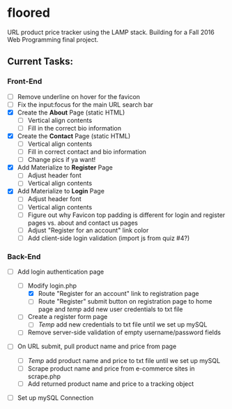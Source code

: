 # floored
URL product price tracker using the LAMP stack. Building for a Fall 2016 Web Programming final project.

## Current Tasks:
### Front-End
- [ ] Remove underline on hover for the favicon
- [ ] Fix the input:focus for the main URL search bar
- [x] Create the **About** Page (static HTML)
	- [ ] Vertical align contents
	- [ ] Fill in the correct bio information
- [x] Create the **Contact** Page (static HTML) 
	- [ ] Vertical align contents
	- [ ] Fill in correct contact and bio information
	- [ ] Change pics if ya want!
- [x] Add Materialize to **Register** Page
	- [ ] Adjust header font
	- [ ] Vertical align contents
- [x] Add Materialize to **Login** Page
	- [ ] Adjust header font
	- [ ] Vertical align contents
	- [ ] Figure out why Favicon top padding is different for login and register pages vs. about and contact us pages
	- [ ] Adjust "Register for an account" link color
	- [ ] Add client-side login validation (import js from quiz #4?)

### Back-End
- [ ] Add login authentication page
	- [ ] Modify login.php
		- [x] Route "Register for an account" link to registration page
		- [ ] Route "Register" submit button on registration page to home page and *temp* add new user credentials to txt file
	- [ ] Create a register form page
		- [ ] *Temp* add new credentials to txt file until we set up mySQL
	- [ ] Remove server-side validation of empty username/password fields
- [ ] On URL submit, pull product name and price from page
	- [ ] *Temp* add product name and price to txt file until we set up mySQL
	- [ ] Scrape product name and price from e-commerce sites in scrape.php
	- [ ] Add returned product name and price to a tracking object
- [ ] Set up mySQL Connection


